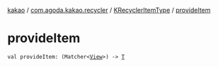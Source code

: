 [kakao](../../index.md) / [com.agoda.kakao.recycler](../index.md) / [KRecyclerItemType](index.md) / [provideItem](./provide-item.md)

# provideItem

`val provideItem: (Matcher<`[`View`](https://developer.android.com/reference/android/view/View.html)`>) -> `[`T`](index.md#T)